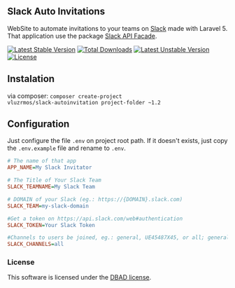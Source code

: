 ## Slack Auto Invitations
WebSite to automate invitations to your teams on [Slack](slack.com) made with Laravel 5.
That application use the package [Slack API Facade](https://github.com/vluzrmos/laravel-slack-api).

[![Latest Stable Version](https://poser.pugx.org/vluzrmos/slack-autoinvitation/v/stable.svg)](https://packagist.org/packages/vluzrmos/slack-autoinvitation) [![Total Downloads](https://poser.pugx.org/vluzrmos/slack-autoinvitation/downloads.svg)](https://packagist.org/packages/vluzrmos/slack-autoinvitation) [![Latest Unstable Version](https://poser.pugx.org/vluzrmos/slack-autoinvitation/v/unstable.svg)](https://packagist.org/packages/vluzrmos/slack-autoinvitation) [![License](https://poser.pugx.org/vluzrmos/slack-autoinvitation/license.svg)](https://packagist.org/packages/vluzrmos/slack-autoinvitation)

## Instalation
via composer:  <code>composer create-project vluzrmos/slack-autoinvitation project-folder ~1.2</code>

## Configuration 

Just configure the file <code>.env</code> on project root path. If it doesn't exists, just copy the <code>.env.example</code> file and rename to <code>.env</code>.

```ini
# The name of that app
APP_NAME=My Slack Invitator

# The Title of Your Slack Team
SLACK_TEAMNAME=My Slack Team 

# DOMAIN of your Slack (eg.: https://{DOMAIN}.slack.com)
SLACK_TEAM=my-slack-domain

#Get a token on https://api.slack.com/web#authentication
SLACK_TOKEN=Your Slack Token

#Channels to users be joined, eg.: general, UE45487X45, or all; general is default.
SLACK_CHANNELS=all
```
### License

This software is licensed under the [DBAD license](http://www.dbad-license.org/).
